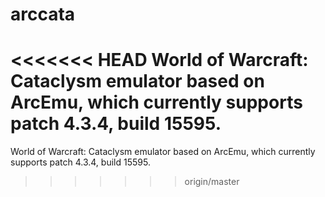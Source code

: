 arccata
======

<<<<<<< HEAD
World of Warcraft: Cataclysm emulator based on ArcEmu, which currently supports patch 4.3.4, build 15595.
=======
World of Warcraft: Cataclysm emulator based on ArcEmu, which currently supports patch 4.3.4, build 15595.

>>>>>>> origin/master
